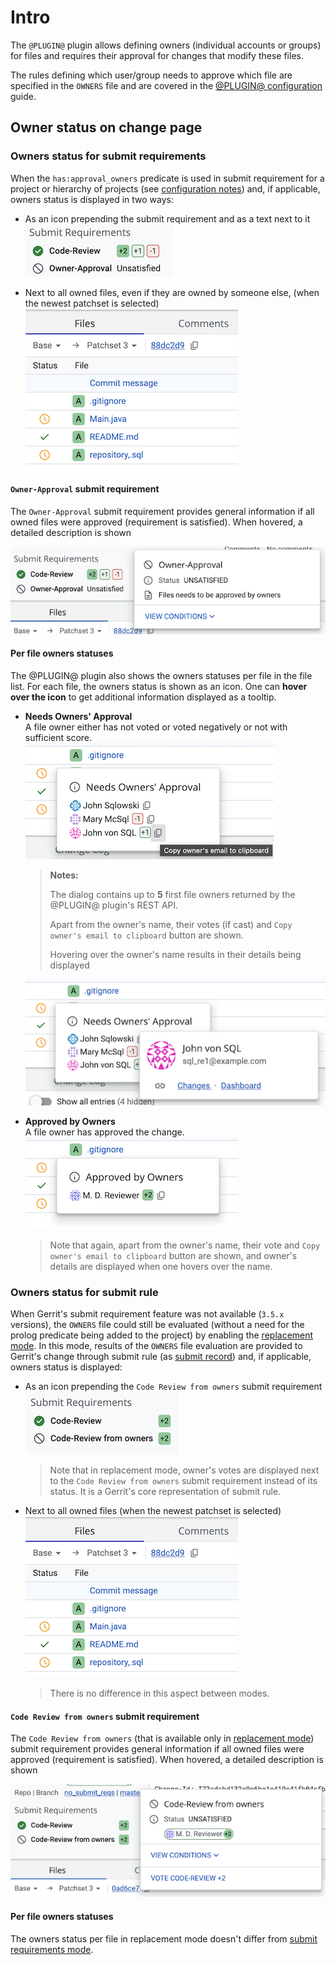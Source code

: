 # Intro

The `@PLUGIN@` plugin allows defining owners (individual accounts or groups)
for files and requires their approval for changes that modify these files.

The rules defining which user/group needs to approve which file are specified
in the `OWNERS` file and are covered in the
[@PLUGIN@ configuration](config.html) guide.

## <a id="ownerStatus">Owner status on change page

### <a id="ownerStatus.submitRequirements">Owners status for submit requirements

When the `has:approval_owners` predicate is used in submit requirement for a
project or hierarchy of projects (see
[configuration notes](config.html#owners.enableSubmitRequirement)) and, if
applicable, owners status is displayed in two ways:

* As an icon prepending the submit requirement and as a text next to it
\
![submit requirement](./submit-requirement.png "Submit requirement")

* Next to all owned files, even if they are owned by someone else, (when the
newest patchset is selected)
\
![files owners status](./files-owners-status.png "Files owners status")

#### <a id="ownersStatus.submitRequirement.ownerApproval">`Owner-Approval` submit requirement

The `Owner-Approval` submit requirement provides general information if all
owned files were approved (requirement is satisfied). When hovered, a detailed
description is shown

![submit requirement hover](./submit-requirement-hover.png "Submit requirement hover")

#### <a id="ownersStatus.submitRequirement.files">Per file owners statuses

The @PLUGIN@ plugin also shows the owners statuses per file in the file list.
For each file, the owners status is shown as an icon. One can **hover over
the icon** to get additional information displayed as a tooltip.

- **Needs Owners' Approval**\
  A file owner either has not voted or voted negatively or not with sufficient
  score.
\
![status not ready hover](./files-owners-status-not-ready-hover.png "Status not ready hover")


    > **Notes:**
    >
    > The dialog contains up to **5** first file owners returned by the
    > @PLUGIN@ plugin's REST API.
    >
    > Apart from the owner's name, their votes (if cast) and
    > `Copy owner's email to clipboard` button are shown.
    >
    > Hovering over the owner's name results in their details being displayed


    ![owner details hover](./owner-details.png "Owner details hover")

- **Approved by Owners**\
  A file owner has approved the change.
\
![status ready hover](./files-owners-status-ready-hover.png "Status ready hover")


    > Note that again, apart from the owner's name, their vote and
    > `Copy owner's email to clipboard` button are shown, and owner's details are
    > displayed when one hovers over the name.

### <a id="ownerStatus.submitRule">Owners status for submit rule

When Gerrit's submit requirement feature was not available (`3.5.x` versions),
the `OWNERS` file could still be evaluated (without a need for the prolog
predicate being added to the project) by enabling the
[replacement mode](config.html#owners.enableSubmitRequirement).
In this mode, results of the `OWNERS` file evaluation are provided to
Gerrit's change through submit rule (as
[submit record](/Documentation/rest-api-changes.html#submit-record)) and, if
applicable, owners status is displayed:

* As an icon prepending the `Code Review from owners` submit requirement
\
![submit rule](./submit-rule.png "Submit rule")


    > Note that in replacement mode, owner's votes are displayed next to the
    > `Code Review from owners` submit requirement instead of its status.
    > It is a Gerrit's core representation of submit rule.

* Next to all owned files (when the newest patchset is selected)
\
![files owners status](./files-owners-status.png "Files owners status")


    > There is no difference in this aspect between modes.

#### <a id="ownersStatus.submitRule.owners">`Code Review from owners` submit requirement

The `Code Review from owners` (that is available only in
[replacement mode](config.html#owners.enableSubmitRequirement)) submit
requirement provides general information if all owned files were approved
(requirement is satisfied). When hovered, a detailed description is shown

![submit rule hover](./submit-rule-hover.png "Submit rule hover")

#### <a id="ownersStatus.submitRule.files">Per file owners statuses

The owners status per file in replacement mode doesn't differ from
[submit requirements mode](#ownersStatus.submitRequirement.files).
